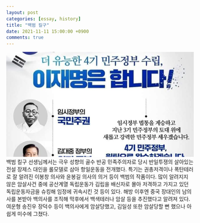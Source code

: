 ```yaml
---
layout: post
categories: [essay, history]
title: "백범 킬구"
date: 2021-11-11 15:00:00 +0900
comments: true
---
```


![1](/assets/images/211111-2.jpg)
백범 킬구 선생님께서는
극우 성향의 골수 반공 민족주의자로
당시 반일투쟁의 살아있는 전설 장제스 대인을 롤모델로 삼아 항일운동을 전개했다.
특기는 권총저격이나 폭탄테러로
잘 알려진 이봉창 의사와 윤봉길 의사의 의거 등이 백범의 작품이다.
많이 알려지지 않은 암살사건 중에
공산계열 독립운동가 김립을 배신자로 몰아 저격하고 가지고 있던 독립운동자금을 슈킹해 임정에 귀속시킨 것 등이 있다.
해방 이후엔 중국 장대인의 남의사를 본받아 백의사를 조직해 막후에서 백색테러나 암살 등을 추진했다고 알려져 있다.
여운형 송진우 장덕수 등이 백의사에게 암살당했고, 김일성 또한 암살당할 뻔 했으나 아쉽게 미수에 그쳤다.